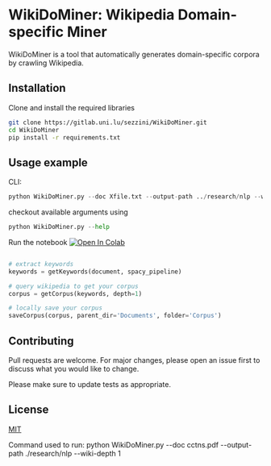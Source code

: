 # WikiDoMiner: Wikipedia Domain-specific Miner

WikiDoMiner is a tool that automatically generates domain-specific corpora by crawling Wikipedia. 



## Installation

Clone and install the required libraries

```bash
git clone https://gitlab.uni.lu/sezzini/WikiDoMiner.git
cd WikiDoMiner
pip install -r requirements.txt 
```

## Usage example

CLI:

```python
python WikiDoMiner.py --doc Xfile.txt --output-path ../research/nlp --wiki-depth 1
```

checkout available arguments using 

```python
python WikiDoMiner.py --help
```

Run the notebook [![Open In Colab](https://colab.research.google.com/assets/colab-badge.svg)](https://colab.research.google.com/drive/1dV0maoPKdpDy7jnJ0TfVJGfa4zhiFejZ?usp=sharing/)


```python

# extract keywords
keywords = getKeywords(document, spacy_pipeline)

# query wikipedia to get your corpus
corpus = getCorpus(keywords, depth=1)

# locally save your corpus 
saveCorpus(corpus, parent_dir='Documents', folder='Corpus')
```

## Contributing
Pull requests are welcome. For major changes, please open an issue first to discuss what you would like to change.

Please make sure to update tests as appropriate.

## License
[MIT](https://choosealicense.com/licenses/mit/)


Command used to run: python WikiDoMiner.py --doc cctns.pdf --output-path ./research/nlp --wiki-depth 1